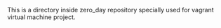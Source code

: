This is a directory inside zero_day repository specially used for vagrant virtual machine project.

